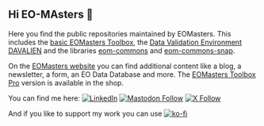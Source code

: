 ## Hi EO-MAsters 👋

Here you find the public repositories maintained by EOMasters.
This includes the [basic EOMasters Toolbox](https://github.com/eomasters-repos/eomtbx), the [Data Validation Environment DAVALIEN](https://github.com/eomasters-repos/eom-davalien) and the libraries [eom-commons](https://github.com/eomasters-repos/eom-commons) and [eom-commons-snap](https://github.com/eomasters-repos/eom-commons.snap).

On the [EOMasters website](https://www.eomasters.org) you can find additional content like a blog, a newsletter, a form, an EO Data Database and more.
The [EOMasters Toolbox Pro](https://shop.eomasters.org) version is available in the shop. 

You can find me here:
[![LinkedIn](https://img.shields.io/badge/LinkedIn-0077B5?style=for-the-badge&logo=linkedin&logoColor=white)](https://www.linkedin.com/company/eomasters)
[![Mastodon Follow](https://img.shields.io/badge/Mastodon-6364FF?style=for-the-badge&logo=Mastodon&logoColor=white)](https://mastodon.green/@EOMasters)
[![X Follow](https://img.shields.io/badge/Twitter-000000?style=for-the-badge&logo=x&logoColor=white)](https://twitter.com/eomasters)

And if you like to support my work you can use [![ko-fi](https://img.shields.io/badge/Ko--fi-F16061?style=for-the-badge&logo=ko-fi&logoColor=white)](https://ko-fi.com/eomasters)
